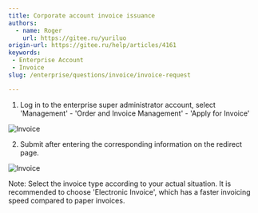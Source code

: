 ```yaml
---
title: Corporate account invoice issuance
authors:
  - name: Roger
    url: https://gitee.ru/yuriluo
origin-url: https://gitee.ru/help/articles/4161
keywords:
 - Enterprise Account
 - Invoice
slug: /enterprise/questions/invoice/invoice-request

---
```


1. Log in to the enterprise super administrator account, select 'Management' - 'Order and Invoice Management' - 'Apply for Invoice'

![Invoice](/img/enterprise/question/invoice/invoice-request/1.webp)

2. Submit after entering the corresponding information on the redirect page.

![Invoice](/img/enterprise/question/invoice/invoice-request/2.webp)

Note: Select the invoice type according to your actual situation. It is recommended to choose 'Electronic Invoice', which has a faster invoicing speed compared to paper invoices.